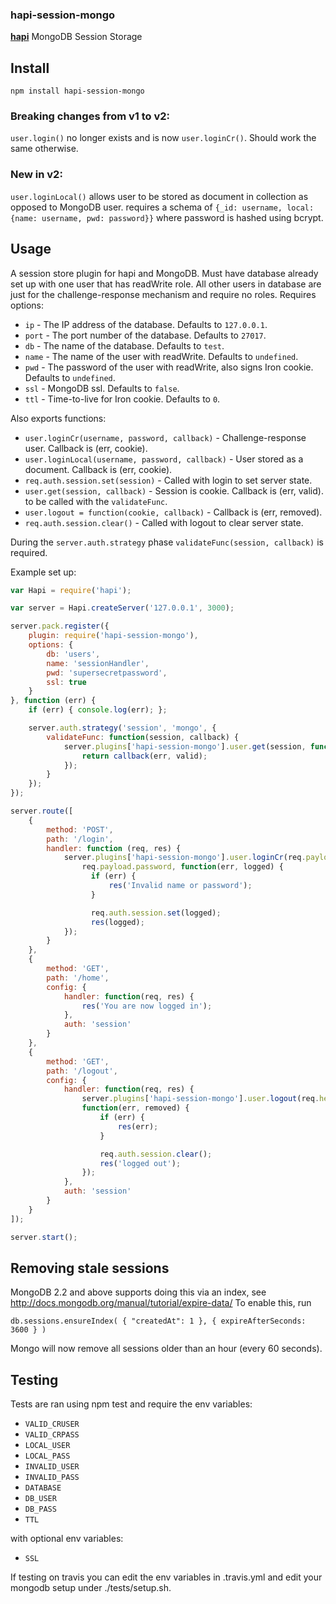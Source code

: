 ### hapi-session-mongo

[**hapi**](https://github.com/hapijs/hapi) MongoDB Session Storage

## Install

`npm install hapi-session-mongo`

### Breaking changes from v1 to v2:

`user.login()` no longer exists and is now `user.loginCr()`. Should work the same otherwise.

### New in v2:

`user.loginLocal()` allows user to be stored as document in collection as opposed to MongoDB user.
requires a schema of `{_id: username, local: {name: username, pwd: password}}` where password is
hashed using bcrypt.

## Usage

A session store plugin for hapi and MongoDB. Must have database already set up
with one user that has readWrite role. All other users in database are just for
the challenge-response mechanism and require no roles. Requires options:
- `ip` - The IP address of the database. Defaults to `127.0.0.1`.
- `port` - The port number of the database. Defaults to `27017`.
- `db` - The name of the database. Defaults to `test`.
- `name` - The name of the user with readWrite. Defaults to `undefined`.
- `pwd` - The password of the user with readWrite, also signs Iron cookie. Defaults to `undefined`.
- `ssl` - MongoDB ssl. Defaults to `false`.
- `ttl` - Time-to-live for Iron cookie. Defaults to `0`.

Also exports functions:
- `user.loginCr(username, password, callback)` - Challenge-response user. Callback is (err, cookie).
- `user.loginLocal(username, password, callback)` - User stored as a document. Callback is (err, cookie).
- `req.auth.session.set(session)` - Called with login to set server state.
- `user.get(session, callback)` - Session is cookie. Callback is (err, valid).
    to be called with the `validateFunc`.
- `user.logout = function(cookie, callback)` - Callback is (err, removed).
- `req.auth.session.clear()` - Called with logout to clear server state.

During the `server.auth.strategy` phase `validateFunc(session, callback)` is required.

Example set up:
```javascript
var Hapi = require('hapi');

var server = Hapi.createServer('127.0.0.1', 3000);

server.pack.register({
    plugin: require('hapi-session-mongo'),
    options: {
        db: 'users',
        name: 'sessionHandler',
        pwd: 'supersecretpassword',
        ssl: true
    }
}, function (err) {
    if (err) { console.log(err); };

    server.auth.strategy('session', 'mongo', {
        validateFunc: function(session, callback) {
            server.plugins['hapi-session-mongo'].user.get(session, function(err, valid) {
                return callback(err, valid);
            });
        }
    });
});

server.route([
    {
        method: 'POST',
        path: '/login',
        handler: function (req, res) {
            server.plugins['hapi-session-mongo'].user.loginCr(req.payload.username,
                req.payload.password, function(err, logged) {
                  if (err) {
                      res('Invalid name or password');
                  }

                  req.auth.session.set(logged);
                  res(logged);
            });
        }
    },
    {
        method: 'GET',
        path: '/home',
        config: {
            handler: function(req, res) {
                res('You are now logged in');
            },
            auth: 'session'
        }
    },
    {
        method: 'GET',
        path: '/logout',
        config: {
            handler: function(req, res) {
                server.plugins['hapi-session-mongo'].user.logout(req.headers['cookie'],
                function(err, removed) {
                    if (err) {
                        res(err);
                    }

                    req.auth.session.clear();
                    res('logged out');
                });
            },
            auth: 'session'
        }
    }
]);

server.start();
```

## Removing stale sessions

MongoDB 2.2 and above supports doing this via an index, see http://docs.mongodb.org/manual/tutorial/expire-data/
To enable this, run

    db.sessions.ensureIndex( { "createdAt": 1 }, { expireAfterSeconds: 3600 } )

Mongo will now remove all sessions older than an hour (every 60 seconds).

## Testing

Tests are ran using npm test and require the env variables:
- `VALID_CRUSER`
- `VALID_CRPASS`
- `LOCAL_USER`
- `LOCAL_PASS`
- `INVALID_USER`
- `INVALID_PASS`
- `DATABASE`
- `DB_USER`
- `DB_PASS`
- `TTL`

with optional env variables:
- `SSL`

If testing on travis you can edit the env variables in .travis.yml and edit your mongodb setup under
./tests/setup.sh.
